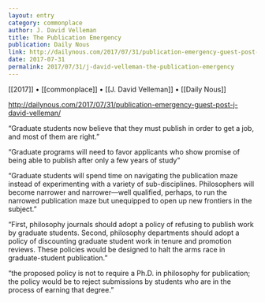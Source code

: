 ```yaml
---
layout: entry
category: commonplace
author: J. David Velleman
title: The Publication Emergency
publication: Daily Nous
link: http://dailynous.com/2017/07/31/publication-emergency-guest-post-j-david-velleman/
date: 2017-07-31
permalink: 2017/07/31/j-david-velleman-the-publication-emergency
---
```


[[2017]] • [[commonplace]] • [[J. David Velleman]] • [[Daily Nous]] 

http://dailynous.com/2017/07/31/publication-emergency-guest-post-j-david-velleman/

“Graduate students now believe that they must publish in order to get a job, and most of them are right.”

“Graduate programs will need to favor applicants who show promise of being able to publish after only a few years of study”

“Graduate students will spend time on navigating the publication maze instead of experimenting with a variety of sub-disciplines. Philosophers will become narrower and narrower—well qualified, perhaps, to run the narrowed publication maze but unequipped to open up new frontiers in the subject.”

“First, philosophy journals should adopt a policy of refusing to publish work by graduate students. Second, philosophy departments should adopt a policy of discounting graduate student work in tenure and promotion reviews. These policies would be designed to halt the arms race in graduate-student publication.”

“the proposed policy is not to require a Ph.D. in philosophy for publication; the policy would be to reject submissions by students who are in the process of earning that degree.”

